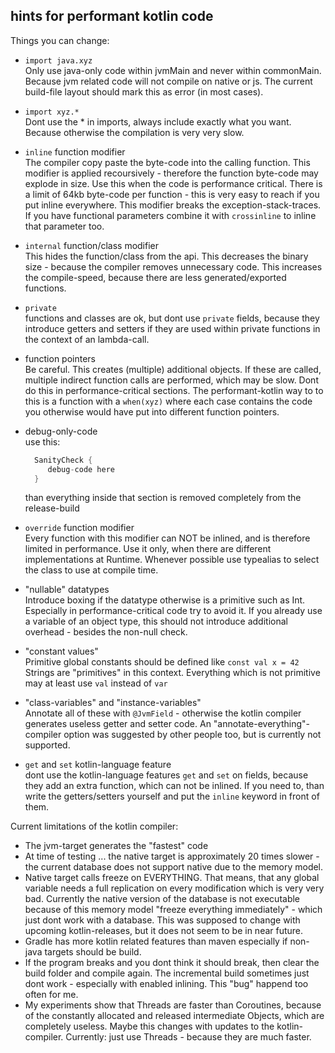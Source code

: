 ## hints for performant kotlin code

Things you can change:

* `import java.xyz`<br/>
  Only use java-only code within jvmMain and never within commonMain.
  Because jvm related code will not compile on native or js.
  The current build-file layout should mark this as error (in most cases).
* `import xyz.*`<br/>
  Dont use the \* in imports, always include exactly what you want.
  Because otherwise the compilation is very very slow.
* `inline` function modifier<br/>
  The compiler copy paste the byte-code into the calling function.
  This modifier is applied recoursively - therefore the function byte-code may explode in size.
  Use this when the code is performance critical.
  There is a limit of 64kb byte-code per function - this is very easy to reach if you put inline everywhere.
  This modifier breaks the exception-stack-traces.
  If you have functional parameters combine it with `crossinline` to inline that parameter too.
* `internal` function/class modifier <br/>
  This hides the function/class from the api.
  This decreases the binary size - because the compiler removes unnecessary code.
  This increases the compile-speed, because there are less generated/exported functions.
* `private` <br/>
  functions and classes are ok, but dont use `private` fields, because they introduce getters and setters if they are used within private functions in the context of an lambda-call.
* function pointers<br/>
  Be careful.
  This creates (multiple) additional objects.
  If these are called, multiple indirect function calls are performed, which may be slow.
  Dont do this in performance-critical sections.
  The performant-kotlin way to to this is a function with a `when(xyz)` where each case contains the code you otherwise would have put into different function pointers.
* debug-only-code<br/>
  use this:
  
  ```kotlin
    SanityCheck {
       debug-code here
    }
  ```
  
  than everything inside that section is removed completely from the release-build
* `override` function modifier<br/>
  Every function with this modifier can NOT be inlined, and is therefore limited in performance.
  Use it only, when there are different implementations at Runtime.
  Whenever possible use typealias to select the class to use at compile time.
* "nullable" datatypes<br/>
  Introduce boxing if the datatype otherwise is a primitive such as Int.
  Especially in performance-critical code try to avoid it.
  If you already use a variable of an object type, this should not introduce additional overhead - besides the non-null check.
* "constant values"<br/>
  Primitive global constants should be defined like `const val x = 42`
  Strings are "primitives" in this context.
  Everything which is not primitive may at least use `val` instead of `var`
* "class-variables" and "instance-variables"<br/>
  Annotate all of these with `@JvmField` - otherwise the kotlin compiler generates useless getter and setter code.
  An "annotate-everything"-compiler option was suggested by other people too, but is currently not supported.
* `get` and `set` kotlin-language feature <br/>
  dont use the kotlin-language features `get` and `set` on fields, because they add an extra function, which can not be inlined.
  If you need to, than write the getters/setters yourself and put the `inline` keyword in front of them.

Current limitations of the kotlin compiler:

* The jvm-target generates the "fastest" code
* At time of testing ... the native target is approximately 20 times slower - the current database does not support native due to the memory model.
* Native target calls freeze on EVERYTHING.
  That means, that any global variable needs a full replication on every modification which is very very bad.
  Currently the native version of the database is not executable because of this memory model "freeze everything immediately" - which just dont work with a database.
  This was supposed to change with upcoming kotlin-releases, but it does not seem to be in near future.
* Gradle has more kotlin related features than maven especially if non-java targets should be build.
* If the program breaks and you dont think it should break, then clear the build folder and compile again.
  The incremental build sometimes just dont work - especially with enabled inlining.
  This "bug" happend too often for me.
* My experiments show that Threads are faster than Coroutines, because of the constantly allocated and released intermediate Objects, which are completely useless.
  Maybe this changes with updates to the kotlin-compiler.
  Currently: just use Threads - because they are much faster.
